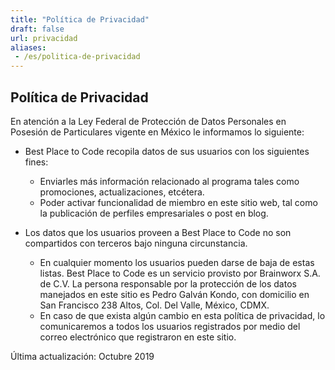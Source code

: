 ```yaml
---
title: "Política de Privacidad"
draft: false
url: privacidad
aliases:
 - /es/politica-de-privacidad
---
```


## Política de Privacidad

En atención a la Ley Federal de Protección de Datos Personales en Posesión de Particulares vigente en México le informamos lo siguiente:

* Best Place to Code recopila datos de sus usuarios con los siguientes fines:
  * Enviarles más información relacionado al programa tales como promociones, actualizaciones, etcétera.
  * Poder activar funcionalidad de miembro en este sitio web, tal como la publicación de perfiles empresariales o post en blog.

* Los datos que los usuarios proveen a Best Place to Code no son compartidos con terceros bajo ninguna circunstancia.
  * En cualquier momento los usuarios pueden darse de baja de estas listas. Best Place to Code es un servicio provisto por Brainworx S.A. de C.V. La persona responsable por la protección de los datos manejados en este sitio es Pedro Galván Kondo, con domicilio en San Francisco 238 Altos, Col. Del Valle, México, CDMX.
  * En caso de que exista algún cambio en esta política de privacidad, lo comunicaremos a todos los usuarios registrados por medio del correo electrónico que registraron en este sitio.

Última actualización: Octubre 2019
